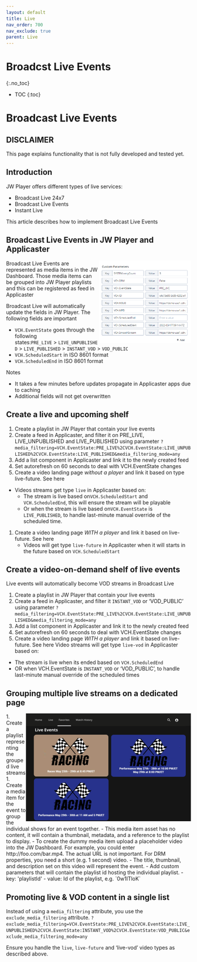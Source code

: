 ```yaml
---
layout: default
title: Live
nav_order: 700
nav_exclude: true
parent: Live
---
```

# Broadcst Live Events
{:.no_toc}

- TOC
{:toc}

# Broadcast Live Events 

## DISCLAIMER
This page explains functionality that is not fully developed and tested yet.

## Introduction
JW Player offers different types of live services:
- Broadcast Live 24x7
- Broadcast Live Events
- Instant Live 

This article describes how to implement Broadcast Live Events

## Broadcast Live Events in JW Player and Applicaster
<img align="right" src="./img/broadcast-live-stream-parameters.png" width="250">
Broadcast Live Events are represented as media items in the JW Dashboard. Those media items can be grouped into JW Player playlists and this can be registered as feed in Applicaster

Broadcast Live will automatically update the fields in JW Player. The following fields are important
- `VCH.EventState` goes through the following states:`PRE_LIVE` > `LIVE_UNPUBLISHED` > `LIVE_PUBLISHED` > `INSTANT_VOD` > `VOD_PUBLIC`
- `VCH.ScheduledStart` in ISO 8601 format
- `VCH.ScheduledEnd` in ISO 8601 format

Notes
- It takes a few minutes before updates propagate in Applicaster apps due to caching
- Additional fields will not get overwritten

## Create a live and upcoming shelf
1. Create a playlist in JW Player that contain your live events 
1. Create a feed in Applicaster, and filter it on PRE_LIVE, LIVE_UNPUBLISHED and LIVE_PUBLISHED using parameter `?media_filtering=VCH.EventState:PRE_LIVE%2CVCH.EventState:LIVE_UNPUBLISHED%2CVCH.EventState:LIVE_PUBLISHED&media_filtering_mode=any`
1. Add a list component in Applicaster and link it to the newly created  feed
1. Set autorefresh on 60 seconds to deal with VCH.EventState changes
1. Create a video landing page *without a player* and link it based on type live-future. See here
  - Videos streams get type `live` in Applicaster based on:  
    - The stream is live based on`VCH.ScheduledStart` and `VCH.ScheduledEnd`, this will ensure the stream will be playable
    - Or when the stream is live based on`VCH.EventState` is `LIVE_PUBLISHED`, to handle last-minute manual override of the scheduled time. 
1. Create a video landing page *WITH a player* and link it based on live-future. See here
   - Videos will get type `live-future` in Applicaster when it will starts in the future based on `VCH.ScheduledStart`

## Create a video-on-demand shelf of live events 
Live events will automatically become VOD streams in Broadcast Live 
1. Create a playlist in JW Player that contain your live events
1. Create a feed in Applicaster, and filter it `INSTANT_VOD` or ‘VOD_PUBLIC’  using parameter `?media_filtering=VCH.EventState:PRE_LIVE%2CVCH.EventState:LIVE_UNPUBLISHED&media_filtering_mode=any`
1. Add a list component in Applicaster and link it to the newly created  feed
1. Set autorefresh on 60 seconds to deal with VCH.EventState changes
1. Create a video landing page *WITH a player* and link it based on live-future. See here
Video streams will get type `live-vod` in Applicaster based on:  
- The stream is live when its ended based on `VCH.ScheduledEnd`
- OR when VCH.EventState is `INSTANT_VOD` or ‘VOD_PUBLIC’, to handle last-minute manual override of the scheduled times 

## Grouping multiple live streams on a dedicated page
<img align="right" src="./img/live-events-grouped.png" width="450">
1. Create a playlist representing the grouped live streams
1. Create a media item for the event to group the individual shows for an event together. 
- This media item asset has no content, it will contain a thumbnail, metadata, and a reference to the playlist to display. 
  -  To create the dummy media item upload a placeholder video into the JW Dashboard. For example, you could enter http://foo.com/bar.mp4. The actual URL is not important. For DRM properties, you need a short (e.g. 1 second) video. 
  -  The title, thumbnail, and description set on this video will represent the event. 
  -  Add custom parameters that will contain the playlist id hosting the individual playlist.  
      - key: 'playlistId'
      - value: Id of the playlist, e.g. `0w1ITloK`
  
## Promoting live & VOD content in a single list
Instead of using a `media_filtering` attribute, you use the `exclude_media_filtering` attribute. 
`?exclude_media_filtering=VCH.EventState:PRE_LIVE%2CVCH.EventState:LIVE_UNPUBLISHED%2CVCH.EventState:INSTANT_VOD%2CVCH.EventState:VOD_PUBLIC&exclude_media_filtering_mode=any`

Ensure you handle the `live`, `live-future` and ‘live-vod’ video types as described above.
